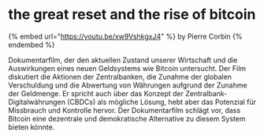 # the great reset and the rise of bitcoin



{% embed url="https://youtu.be/xw9VshkgxJ4" %}
&#x20;by Pierre Corbin
{% endembed %}

Dokumentarfilm, der den aktuellen Zustand unserer Wirtschaft und die Auswirkungen eines neuen Geldsystems wie Bitcoin untersucht. Der Film diskutiert die Aktionen der Zentralbanken, die Zunahme der globalen Verschuldung und die Abwertung von Währungen aufgrund der Zunahme der Geldmenge. Er spricht auch über das Konzept der Zentralbank-Digitalwährungen (CBDCs) als mögliche Lösung, hebt aber das Potenzial für Missbrauch und Kontrolle hervor. Der Dokumentarfilm schlägt vor, dass Bitcoin eine dezentrale und demokratische Alternative zu diesem System bieten könnte.
